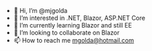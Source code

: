 - 👋 Hi, I’m @mjgolda
- 👀 I’m interested in .NET, Blazor, ASP.NET Core
- 🌱 I’m currently learning Blazor and still EE
- 💞️ I’m looking to collaborate on Blazor
- 📫 How to reach me mgolda@hotmail.com

<!---
mjgolda/mjgolda is a ✨ special ✨ repository because its `README.md` (this file) appears on your GitHub profile.
You can click the Preview link to take a look at your changes.
--->

